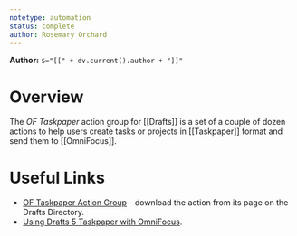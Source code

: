 ```yaml
---
notetype: automation
status: complete
author: Rosemary Orchard
---
```


**Author:** `$="[[" + dv.current().author + "]]"`

# Overview
The *OF Taskpaper* action group for [[Drafts]] is a set of a couple of dozen actions to help users create tasks or projects in [[Taskpaper]] format and send them to [[OmniFocus]].

# Useful Links
- [OF Taskpaper Action Group](https://directory.getdrafts.com/g/1F6) - download the action from its page on the Drafts Directory.
- [Using Drafts 5 Taskpaper with OmniFocus](https://rosemaryorchard.com/blog/using-drafts-5-taskpaper-with-omnifocus/).